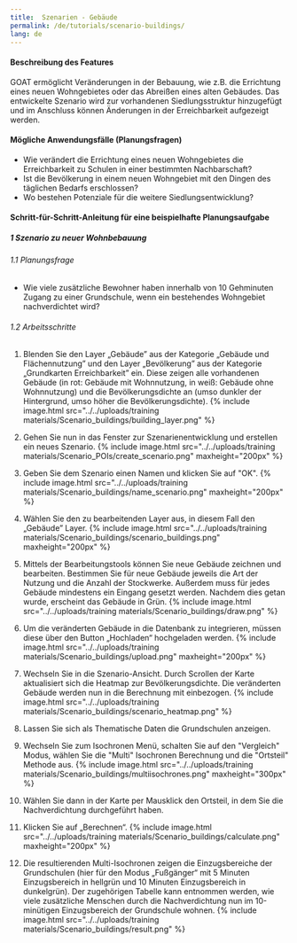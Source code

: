 ```yaml
---
title:  Szenarien - Gebäude
permalink: /de/tutorials/scenario-buildings/
lang: de
---
```


#### Beschreibung des Features
GOAT ermöglicht Veränderungen in der Bebauung, wie z.B. die Errichtung eines neuen Wohngebietes oder das Abreißen eines alten Gebäudes. Das entwickelte Szenario wird zur vorhandenen Siedlungsstruktur hinzugefügt und im Anschluss können Änderungen in der Erreichbarkeit aufgezeigt werden. 

#### Mögliche Anwendungsfälle (Planungsfragen)
- Wie verändert die Errichtung eines neuen Wohngebietes die Erreichbarkeit zu Schulen in einer bestimmten Nachbarschaft?
- Ist die Bevölkerung in einem neuen Wohngebiet mit den Dingen des täglichen Bedarfs erschlossen?
- Wo bestehen Potenziale für die weitere Siedlungsentwicklung?

#### Schritt-für-Schritt-Anleitung für eine beispielhafte Planungsaufgabe
##### 1 Szenario zu neuer Wohnbebauung
###### 1.1 Planungsfrage
- Wie viele zusätzliche Bewohner haben innerhalb von 10 Gehminuten Zugang zu einer Grundschule, wenn ein bestehendes Wohngebiet nachverdichtet wird?


###### 1.2 Arbeitsschritte
1. Blenden Sie den Layer „Gebäude” aus der Kategorie „Gebäude und Flächennutzung” und den Layer „Bevölkerung” aus der Kategorie „Grundkarten Erreichbarkeit” ein. Diese zeigen alle vorhandenen Gebäude (in rot: Gebäude mit Wohnnutzung, in weiß: Gebäude ohne Wohnnutzung) und die Bevölkerungsdichte an (umso dunkler der Hintergrund, umso höher die Bevölkerungsdichte).  {% include image.html src="../../uploads/training materials/Scenario_buildings/building_layer.png"  %}

2. Gehen Sie nun in das Fenster zur Szenarienentwicklung und erstellen ein neues Szenario.  {% include image.html src="../../uploads/training materials/Scenario_POIs/create_scenario.png" maxheight="200px" %}

3. Geben Sie dem Szenario einen Namen und klicken Sie auf "OK".  {% include image.html src="../../uploads/training materials/Scenario_buildings/name_scenario.png" maxheight="200px" %}

4. Wählen Sie den zu bearbeitenden Layer aus, in diesem Fall den „Gebäude” Layer.  {% include image.html src="../../uploads/training materials/Scenario_buildings/scenario_buildings.png" maxheight="200px"  %}

5. Mittels der Bearbeitungstools können Sie neue Gebäude zeichnen und bearbeiten. Bestimmen Sie für neue Gebäude jeweils die Art der Nutzung und die Anzahl der Stockwerke. Außerdem muss für jedes Gebäude mindestens ein Eingang gesetzt werden. Nachdem dies getan wurde, erscheint das Gebäude in Grün.  {% include image.html src="../../uploads/training materials/Scenario_buildings/draw.png"  %}

6. Um die veränderten Gebäude in die Datenbank zu integrieren, müssen diese über den Button „Hochladen“ hochgeladen werden.  {% include image.html src="../../uploads/training materials/Scenario_buildings/upload.png" maxheight="200px"  %}

7. Wechseln Sie in die Szenario-Ansicht. Durch Scrollen der Karte aktualisiert sich die Heatmap zur Bevölkerungsdichte. Die veränderten Gebäude werden nun in die Berechnung mit einbezogen.   {% include image.html src="../../uploads/training materials/Scenario_buildings/scenario_heatmap.png"  %}  

8. Lassen Sie sich als Thematische Daten die Grundschulen anzeigen.  

9. Wechseln Sie zum Isochronen Menü, schalten Sie auf den "Vergleich" Modus, wählen Sie die "Multi" Isochronen Berechnung und die "Ortsteil" Methode aus.  {% include image.html src="../../uploads/training materials/Scenario_buildings/multiisochrones.png" maxheight="300px"  %}

10. Wählen Sie dann in der Karte per Mausklick den Ortsteil, in dem Sie die Nachverdichtung durchgeführt haben.  

11. Klicken Sie auf „Berechnen“.  {% include image.html src="../../uploads/training materials/Scenario_buildings/calculate.png" maxheight="200px"  %}

12. Die resultierenden Multi-Isochronen zeigen die Einzugsbereiche der Grundschulen (hier für den Modus „Fußgänger“ mit 5 Minuten Einzugsbereich in hellgrün und 10 Minuten Einzugsbereich in dunkelgrün). Der zugehörigen Tabelle kann entnommen werden, wie viele zusätzliche Menschen durch die Nachverdichtung nun im 10-minütigen Einzugsbereich der Grundschule wohnen.  {% include image.html src="../../uploads/training materials/Scenario_buildings/result.png" %}

 
